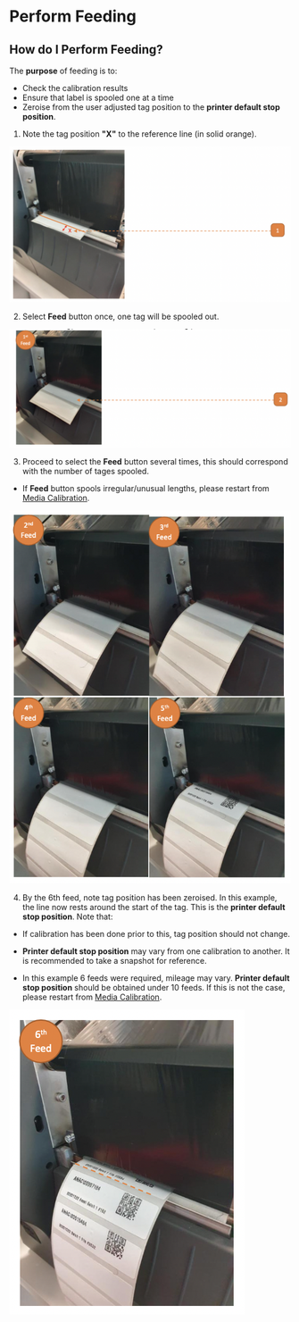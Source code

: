 # Perform Feeding

## How do I Perform Feeding?

The **purpose** of feeding is to:
- Check the calibration results
- Ensure that label is spooled one at a time
- Zeroise from the user adjusted tag position to the **printer default stop position**.

1. Note the tag position **"X"** to the reference line (in solid orange).

![](images/410Feeding.png "410Feeding")

2. Select **Feed** button once, one tag will be spooled out.

![](images/410Feeding2.png "410Feeding2")

3. Proceed to select the **Feed** button several times, this should correspond with the number of tages spooled.
- If **Feed** button spools irregular/unusual lengths, please restart from [Media Calibration](410MediaCali).

![](images/410Feeding3.png "410Feeding3")

4. By the 6th feed, note tag position has been zeroised.
In this example, the line now rests around the start of the tag.
This is the **printer default stop position**.
Note that:
- If calibration has been done prior to this, tag position should not change.
- **Printer default stop position** may vary from one calibration to another. 
It is recommended to take a snapshot for reference.

- In this example 6 feeds were required, mileage may vary. 
**Printer default stop position** should be obtained under 10 feeds. If this is not the case, please restart from [Media Calibration](410MediaCali).

![](images/410Feeding4.png "410Feeding4")
